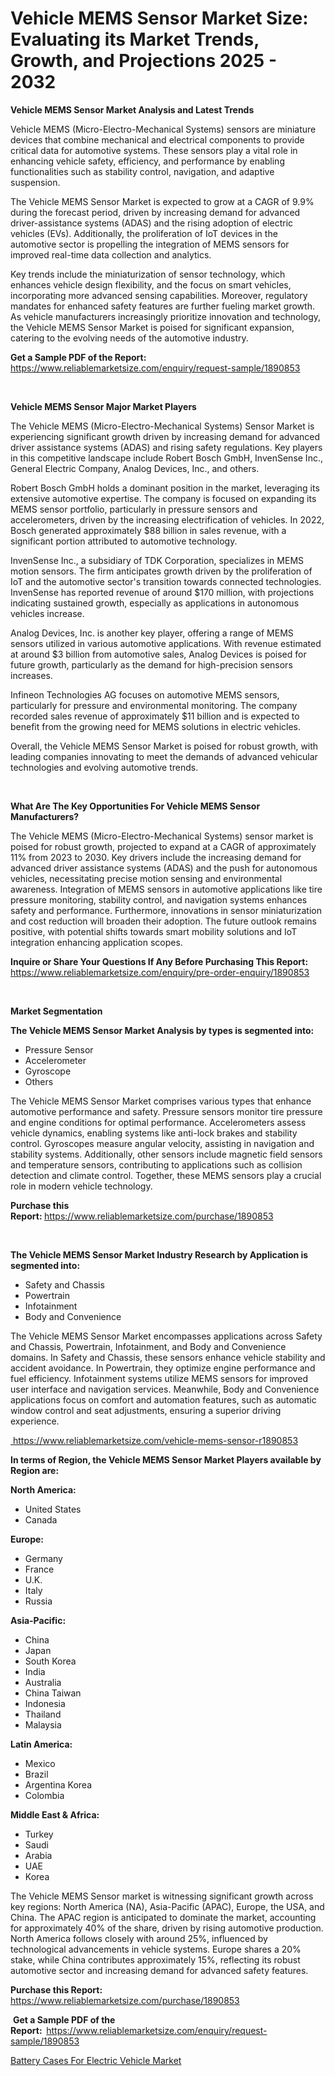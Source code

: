 <p><h1>Vehicle MEMS Sensor Market Size: Evaluating its Market Trends, Growth, and Projections 2025 - 2032</h1></p><p><strong>Vehicle MEMS Sensor Market Analysis and Latest Trends</strong></p>
<p><p>Vehicle MEMS (Micro-Electro-Mechanical Systems) sensors are miniature devices that combine mechanical and electrical components to provide critical data for automotive systems. These sensors play a vital role in enhancing vehicle safety, efficiency, and performance by enabling functionalities such as stability control, navigation, and adaptive suspension.</p><p>The Vehicle MEMS Sensor Market is expected to grow at a CAGR of 9.9% during the forecast period, driven by increasing demand for advanced driver-assistance systems (ADAS) and the rising adoption of electric vehicles (EVs). Additionally, the proliferation of IoT devices in the automotive sector is propelling the integration of MEMS sensors for improved real-time data collection and analytics.</p><p>Key trends include the miniaturization of sensor technology, which enhances vehicle design flexibility, and the focus on smart vehicles, incorporating more advanced sensing capabilities. Moreover, regulatory mandates for enhanced safety features are further fueling market growth. As vehicle manufacturers increasingly prioritize innovation and technology, the Vehicle MEMS Sensor Market is poised for significant expansion, catering to the evolving needs of the automotive industry.</p></p>
<p><strong>Get a Sample PDF of the Report:&nbsp;</strong> <a href="https://www.reliablemarketsize.com/enquiry/request-sample/1890853?utm_campaign=2462&utm_medium=2&utm_source=Github&utm_content=ia&utm_term=31032025&utm_id=vehicle-mems-sensor">https://www.reliablemarketsize.com/enquiry/request-sample/1890853</a></p>
<p>&nbsp;</p>
<p><strong>Vehicle MEMS Sensor Major Market Players</strong></p>
<p><p>The Vehicle MEMS (Micro-Electro-Mechanical Systems) Sensor Market is experiencing significant growth driven by increasing demand for advanced driver assistance systems (ADAS) and rising safety regulations. Key players in this competitive landscape include Robert Bosch GmbH, InvenSense Inc., General Electric Company, Analog Devices, Inc., and others.</p><p>Robert Bosch GmbH holds a dominant position in the market, leveraging its extensive automotive expertise. The company is focused on expanding its MEMS sensor portfolio, particularly in pressure sensors and accelerometers, driven by the increasing electrification of vehicles. In 2022, Bosch generated approximately $88 billion in sales revenue, with a significant portion attributed to automotive technology.</p><p>InvenSense Inc., a subsidiary of TDK Corporation, specializes in MEMS motion sensors. The firm anticipates growth driven by the proliferation of IoT and the automotive sector's transition towards connected technologies. InvenSense has reported revenue of around $170 million, with projections indicating sustained growth, especially as applications in autonomous vehicles increase.</p><p>Analog Devices, Inc. is another key player, offering a range of MEMS sensors utilized in various automotive applications. With revenue estimated at around $3 billion from automotive sales, Analog Devices is poised for future growth, particularly as the demand for high-precision sensors increases.</p><p>Infineon Technologies AG focuses on automotive MEMS sensors, particularly for pressure and environmental monitoring. The company recorded sales revenue of approximately $11 billion and is expected to benefit from the growing need for MEMS solutions in electric vehicles.</p><p>Overall, the Vehicle MEMS Sensor Market is poised for robust growth, with leading companies innovating to meet the demands of advanced vehicular technologies and evolving automotive trends.</p></p>
<p>&nbsp;</p>
<p><strong>What Are The Key Opportunities For Vehicle MEMS Sensor Manufacturers?</strong></p>
<p><p>The Vehicle MEMS (Micro-Electro-Mechanical Systems) sensor market is poised for robust growth, projected to expand at a CAGR of approximately 11% from 2023 to 2030. Key drivers include the increasing demand for advanced driver assistance systems (ADAS) and the push for autonomous vehicles, necessitating precise motion sensing and environmental awareness. Integration of MEMS sensors in automotive applications like tire pressure monitoring, stability control, and navigation systems enhances safety and performance. Furthermore, innovations in sensor miniaturization and cost reduction will broaden their adoption. The future outlook remains positive, with potential shifts towards smart mobility solutions and IoT integration enhancing application scopes.</p></p>
<p><strong>Inquire or Share Your Questions If Any Before Purchasing This Report:</strong> <a href="https://www.reliablemarketsize.com/enquiry/pre-order-enquiry/1890853?utm_campaign=2462&utm_medium=2&utm_source=Github&utm_content=ia&utm_term=31032025&utm_id=vehicle-mems-sensor">https://www.reliablemarketsize.com/enquiry/pre-order-enquiry/1890853</a></p>
<p>&nbsp;</p>
<p><strong>Market Segmentation</strong></p>
<p><strong>The Vehicle MEMS Sensor Market Analysis by types is segmented into:</strong></p>
<p><ul><li>Pressure Sensor</li><li>Accelerometer</li><li>Gyroscope</li><li>Others</li></ul></p>
<p><p>The Vehicle MEMS Sensor Market comprises various types that enhance automotive performance and safety. Pressure sensors monitor tire pressure and engine conditions for optimal performance. Accelerometers assess vehicle dynamics, enabling systems like anti-lock brakes and stability control. Gyroscopes measure angular velocity, assisting in navigation and stability systems. Additionally, other sensors include magnetic field sensors and temperature sensors, contributing to applications such as collision detection and climate control. Together, these MEMS sensors play a crucial role in modern vehicle technology.</p></p>
<p><strong>Purchase this Report:&nbsp;</strong><a href="https://www.reliablemarketsize.com/purchase/1890853?utm_campaign=2462&utm_medium=2&utm_source=Github&utm_content=ia&utm_term=31032025&utm_id=vehicle-mems-sensor">https://www.reliablemarketsize.com/purchase/1890853</a></p>
<p>&nbsp;</p>
<p><strong>The Vehicle MEMS Sensor Market Industry Research by Application is segmented into:</strong></p>
<p><ul><li>Safety and Chassis</li><li>Powertrain</li><li>Infotainment</li><li>Body and Convenience</li></ul></p>
<p><p>The Vehicle MEMS Sensor Market encompasses applications across Safety and Chassis, Powertrain, Infotainment, and Body and Convenience domains. In Safety and Chassis, these sensors enhance vehicle stability and accident avoidance. In Powertrain, they optimize engine performance and fuel efficiency. Infotainment systems utilize MEMS sensors for improved user interface and navigation services. Meanwhile, Body and Convenience applications focus on comfort and automation features, such as automatic window control and seat adjustments, ensuring a superior driving experience.</p></p>
<p><a href="https://www.reliablemarketsize.com/vehicle-mems-sensor-r1890853?utm_campaign=2462&utm_medium=2&utm_source=Github&utm_content=ia&utm_term=31032025&utm_id=vehicle-mems-sensor">&nbsp;https://www.reliablemarketsize.com/vehicle-mems-sensor-r1890853</a></p>
<p><strong>In terms of Region, the Vehicle MEMS Sensor Market Players available by Region are:</strong></p>
<p>
    <p> <strong> North America: </strong>
        <ul>
            <li>United States</li>
            <li>Canada</li>
        </ul>
        </p> 
    <p> <strong> Europe: </strong>
        <ul>
            <li>Germany</li>
            <li>France</li>
            <li>U.K.</li>
            <li>Italy</li>
            <li>Russia</li>
        </ul>
        </p> 
    <p> <strong> Asia-Pacific: </strong>
        <ul>
            <li>China</li>
            <li>Japan</li>
            <li>South Korea</li>
            <li>India</li>
            <li>Australia</li>
            <li>China Taiwan</li>
            <li>Indonesia</li>
            <li>Thailand</li>
            <li>Malaysia</li>
        </ul>
        </p> 
    <p> <strong> Latin America: </strong>
        <ul>
            <li>Mexico</li>
            <li>Brazil</li>
            <li>Argentina Korea</li>
            <li>Colombia</li>
        </ul>
        </p> 
    <p> <strong> Middle East & Africa: </strong>
        <ul>
            <li>Turkey</li>
            <li>Saudi</li>
            <li>Arabia</li>
            <li>UAE</li>
            <li>Korea</li>
        </ul>
    </p>
    </p>
<p><p>The Vehicle MEMS Sensor market is witnessing significant growth across key regions: North America (NA), Asia-Pacific (APAC), Europe, the USA, and China. The APAC region is anticipated to dominate the market, accounting for approximately 40% of the share, driven by rising automotive production. North America follows closely with around 25%, influenced by technological advancements in vehicle systems. Europe shares a 20% stake, while China contributes approximately 15%, reflecting its robust automotive sector and increasing demand for advanced safety features.</p></p>
<p><strong>Purchase this Report: </strong><a href="https://www.reliablemarketsize.com/purchase/1890853?utm_campaign=2462&utm_medium=2&utm_source=Github&utm_content=ia&utm_term=31032025&utm_id=vehicle-mems-sensor">https://www.reliablemarketsize.com/purchase/1890853</a></p>
<p>&nbsp;<strong>Get a Sample PDF of the Report:&nbsp;&nbsp;</strong><a href="https://www.reliablemarketsize.com/enquiry/request-sample/1890853?utm_campaign=2462&utm_medium=2&utm_source=Github&utm_content=ia&utm_term=31032025&utm_id=vehicle-mems-sensor">https://www.reliablemarketsize.com/enquiry/request-sample/1890853</a></p>
<p><strong></strong></p>
<p><p><a href="https://github.com/mayabungard8092/Market-Research-Report-List-1/blob/main/battery-cases-for-electric-vehicle-market.md?utm_campaign=2462&utm_medium=2&utm_source=Github&utm_content=ia&utm_term=31032025&utm_id=vehicle-mems-sensor">Battery Cases For Electric Vehicle Market</a></p></p>